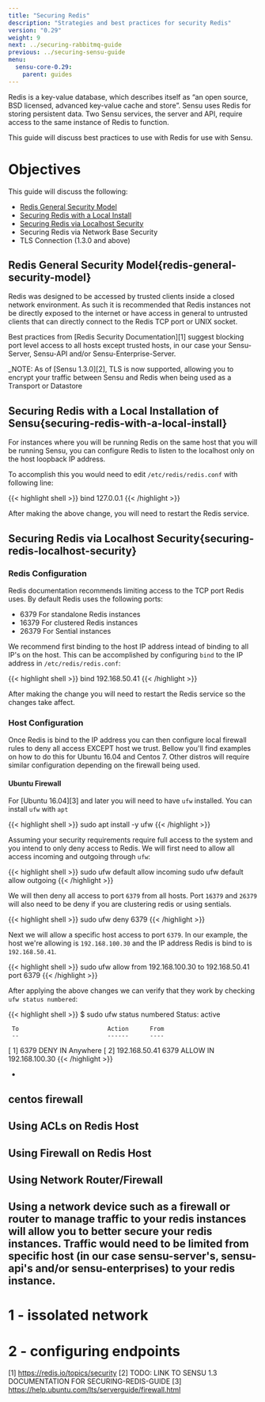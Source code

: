 ```yaml
---
title: "Securing Redis"
description: "Strategies and best practices for security Redis"
version: "0.29"
weight: 9
next: ../securing-rabbitmq-guide
previous: ../securing-sensu-guide
menu:
  sensu-core-0.29:
    parent: guides
---
```


Redis is a key-value database, which describes itself as “an open source, BSD licensed, advanced key-value cache and store”. Sensu uses Redis for storing persistent data. Two Sensu services, the server and API, require access to the same instance of Redis to function.

This guide will discuss best practices to use with Redis for use with Sensu.

# Objectives

This guide will discuss the following:

* [Redis General Security Model](#redis-general-security-model)
* [Securing Redis with a Local Install](#securing-redis-with-a-local-install)
* [Securing Redis via Localhost Security](#securing-redis-localhost-security)
* Securing Redis via Network Base Security
* TLS Connection (1.3.0 and above)

## Redis General Security Model{redis-general-security-model}

Redis was designed to be accessed by trusted clients inside a closed network environment. As such it is recommended that Redis instances not be directly exposed to the internet or have access in general to untrusted clients that can directly connect to the Redis TCP port or UNIX socket.

Best practices from [Redis Security Documentation][1] suggest blocking port level access to all hosts except trusted hosts, in our case your Sensu-Server, Sensu-API and/or Sensu-Enterprise-Server.

_NOTE: As of [Sensu 1.3.0][2], TLS is now supported, allowing you to encrypt your traffic between Sensu and Redis when being used as a Transport or Datastore


## Securing Redis with a Local Installation of Sensu{securing-redis-with-a-local-install}

For instances where you will be running Redis on the same host that you will be running Sensu, you can configure Redis to listen to the localhost only on the host loopback IP address.

To accomplish this you would need to edit `/etc/redis/redis.conf` with following line:

{{< highlight shell >}}
bind 127.0.0.1
{{< /highlight >}}

After making the above change, you will need to restart the Redis service.

## Securing Redis via Localhost Security{securing-redis-localhost-security} 

### Redis Configuration

Redis documentation recommends limiting access to the TCP port Redis uses. By default Redis uses the following ports:

* 6379 For standalone Redis instances
* 16379 For clustered Redis instances
* 26379 For Sential instances

We recommend first binding to the host IP address intead of binding to all IP's on the host. This can be accomplished by configuring `bind` to the IP address in `/etc/redis/redis.conf`:

{{< highlight shell >}}
bind 192.168.50.41
{{< /highlight >}}

After making the change you will need to restart the Redis service so the changes take affect.

### Host Configuration

Once Redis is bind to the IP address you can then configure local firewall rules to deny all access EXCEPT host we trust. Bellow you'll find examples on how to do this for Ubuntu 16.04 and Centos 7. Other distros will require similar configuration depending on the firewall being used.

#### Ubuntu Firewall

For [Ubuntu 16.04][3] and later you will need to have `ufw` installed. You can install `ufw` with `apt`

{{< highlight shell >}}
sudo apt install -y ufw
{{< /highlight >}}

Assuming your security requirements require full access to the system and you intend to only deny access to Redis. We will first need to allow all access incoming and outgoing through `ufw`:

{{< highlight shell >}}
sudo ufw default allow incoming
sudo ufw default allow outgoing
{{< /highlight >}}

We will then deny all access to port `6379` from all hosts. Port `16379` and `26379` will also need to be deny if you are clustering redis or using sentials.

{{< highlight shell >}}
sudo ufw deny 6379
{{< /highlight >}}

Next we will allow a specific host access to port `6379`. In our example, the host we're allowing is `192.168.100.30` and the IP address Redis is bind to is `192.168.50.41`.

{{< highlight shell >}}
sudo ufw allow from 192.168.100.30 to 192.168.50.41 port 6379
{{< /highlight >}}

After applying the above changes we can verify that they work by checking `ufw status numbered`:

{{< highlight shell >}}
$ sudo ufw status numbered
Status: active

     To                         Action      From
     --                         ------      ----
[ 1] 6379                       DENY IN     Anywhere
[ 2] 192.168.50.41 6379         ALLOW IN    192.168.100.30
{{< /highlight >}}

-
centos firewall
-
Using ACLs on Redis Host
- 
Using Firewall on Redis Host
-
Using Network Router/Firewall 
--
Using a network device such as a firewall or router to manage traffic to your redis instances will allow you to better secure your redis instances. Traffic would need to be limited from specific host (in our case sensu-server's, sensu-api's and/or sensu-enterprises) to your redis instance. 
-




# 1 - issolated network
# 2 - configuring endpoints

[1] https://redis.io/topics/security
[2] TODO: LINK TO SENSU 1.3 DOCUMENTATION FOR SECURING-REDIS-GUIDE
[3] https://help.ubuntu.com/lts/serverguide/firewall.html